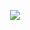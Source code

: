 <p align="center">
  <img src="https://api.boot.dev/v1/users/public/cda1b3ad-b1f2-4dba-bbf3-03fd6db88d79/thumbnail" >
</p>

<!--
**Cycl0th/Cycl0th** is a ✨ _special_ ✨ repository because its `README.md` (this file) appears on your GitHub profile.

Here are some ideas to get you started:

- 🔭 I’m currently working on ...
- 🌱 I’m currently learning ...
- 👯 I’m looking to collaborate on ...
- 🤔 I’m looking for help with ...
- 💬 Ask me about ...
- 📫 How to reach me: ...
- 😄 Pronouns: ...
- ⚡ Fun fact: ...
-->
